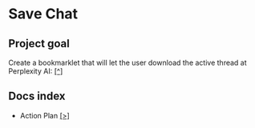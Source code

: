 # Save Chat

## Project goal

Create a bookmarklet that will let the user download the active thread at Perplexity AI: [[^]](https://www.perplexity.ai/)

## Docs index

- Action Plan [[>]](./docs/action-plan.md)
